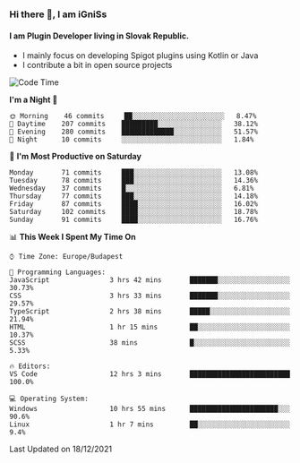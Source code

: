### Hi there 👋, I am iGniSs

#### I am Plugin Developer living in Slovak Republic.
- I mainly focus on developing Spigot plugins using Kotlin or Java
- I contribute a bit in open source projects

<!--START_SECTION:waka-->
![Code Time](http://img.shields.io/badge/Code%20Time-763%20hrs%205%20mins-blue)

**I'm a Night 🦉** 

```text
🌞 Morning    46 commits     ██░░░░░░░░░░░░░░░░░░░░░░░   8.47% 
🌆 Daytime    207 commits    █████████░░░░░░░░░░░░░░░░   38.12% 
🌃 Evening    280 commits    █████████████░░░░░░░░░░░░   51.57% 
🌙 Night      10 commits     ░░░░░░░░░░░░░░░░░░░░░░░░░   1.84%

```
📅 **I'm Most Productive on Saturday** 

```text
Monday       71 commits     ███░░░░░░░░░░░░░░░░░░░░░░   13.08% 
Tuesday      78 commits     ███░░░░░░░░░░░░░░░░░░░░░░   14.36% 
Wednesday    37 commits     █░░░░░░░░░░░░░░░░░░░░░░░░   6.81% 
Thursday     77 commits     ███░░░░░░░░░░░░░░░░░░░░░░   14.18% 
Friday       87 commits     ████░░░░░░░░░░░░░░░░░░░░░   16.02% 
Saturday     102 commits    ████░░░░░░░░░░░░░░░░░░░░░   18.78% 
Sunday       91 commits     ████░░░░░░░░░░░░░░░░░░░░░   16.76%

```


📊 **This Week I Spent My Time On** 

```text
⌚︎ Time Zone: Europe/Budapest

💬 Programming Languages: 
JavaScript               3 hrs 42 mins       ███████░░░░░░░░░░░░░░░░░░   30.73% 
CSS                      3 hrs 33 mins       ███████░░░░░░░░░░░░░░░░░░   29.57% 
TypeScript               2 hrs 38 mins       █████░░░░░░░░░░░░░░░░░░░░   21.94% 
HTML                     1 hr 15 mins        ██░░░░░░░░░░░░░░░░░░░░░░░   10.37% 
SCSS                     38 mins             █░░░░░░░░░░░░░░░░░░░░░░░░   5.33%

🔥 Editors: 
VS Code                  12 hrs 3 mins       █████████████████████████   100.0%

💻 Operating System: 
Windows                  10 hrs 55 mins      ██████████████████████░░░   90.6% 
Linux                    1 hr 7 mins         ██░░░░░░░░░░░░░░░░░░░░░░░   9.4%

```


 Last Updated on 18/12/2021
<!--END_SECTION:waka-->